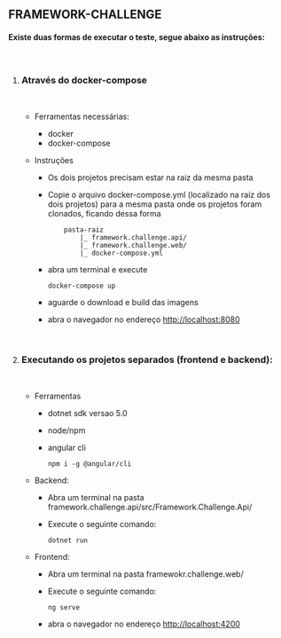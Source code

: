 ## FRAMEWORK-CHALLENGE

#### Existe duas formas de executar o teste, segue abaixo as instruções:
&nbsp;

1. ### Através do docker-compose
    &nbsp;
    - Ferramentas necessárias:
      * docker
      * docker-compose
       
    - Instruções
      * Os dois projetos precisam estar na raiz da mesma pasta
      * Copie o arquivo docker-compose.yml (localizado na raiz dos dois projetos) para a mesma pasta onde os projetos
        foram clonados, ficando dessa forma

        ```
            pasta-raiz
                |_ framework.challenge.api/
                |_ framework.challenge.web/
                |_ docker-compose.yml
        ```
      * abra um terminal e execute 
            
        `docker-compose up`

      * aguarde o download e build das imagens
      * abra o navegador no endereço <http://localhost:8080>
    

    &nbsp;
3. ### Executando os projetos separados (frontend e backend):
    &nbsp;
 
    - Ferramentas

       * dotnet sdk versao 5.0
       * node/npm
       * angular cli 
        
            `npm i -g @angular/cli`
    

    - Backend: 

       * Abra um terminal na pasta framework.challenge.api/src/Framework.Challenge.Api/
       * Execute o seguinte comando:

           `dotnet run`

    - Frontend:

       * Abra um terminal na pasta framewokr.challenge.web/
       * Execute o seguinte comando:

           `ng serve`
      * abra o navegador no endereço <http://localhost:4200>